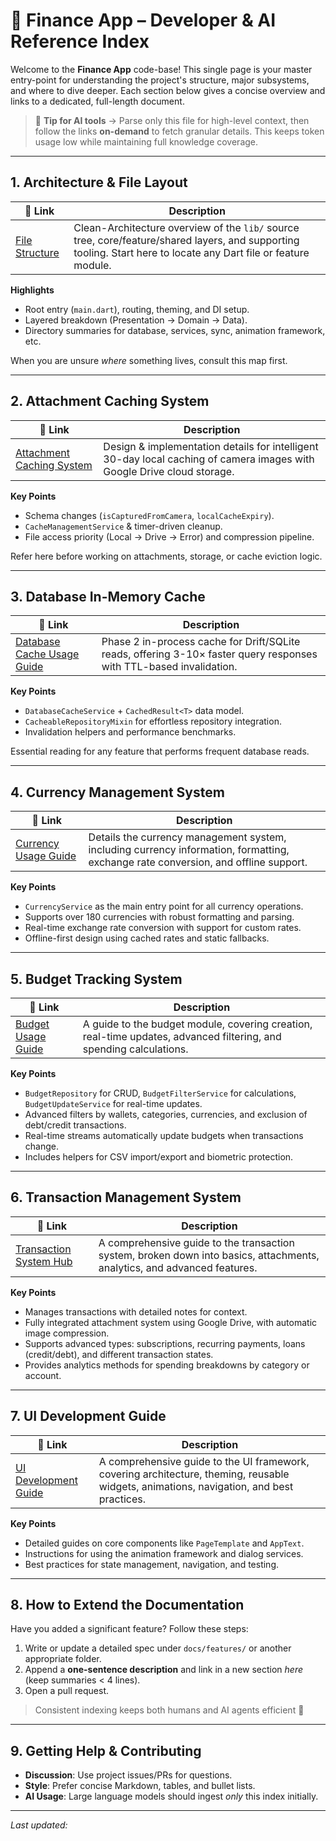 # 📖 Finance App – Developer & AI Reference Index

Welcome to the **Finance App** code-base! This single page is your master entry-point for understanding the project's structure, major subsystems, and where to dive deeper.  Each section below gives a concise overview and links to a dedicated, full-length document.

> 📝 **Tip for AI tools** &rarr; Parse only this file for high-level context, then follow the links **on-demand** to fetch granular details.  This keeps token usage low while maintaining full knowledge coverage.

---

## 1. Architecture & File Layout

| 🔗 Link | Description |
|---------|-------------|
| [File Structure](FILE_STRUCTURE.md) | Clean-Architecture overview of the `lib/` source tree, core/feature/shared layers, and supporting tooling.  Start here to locate any Dart file or feature module. |

**Highlights**
- Root entry (`main.dart`), routing, theming, and DI setup.
- Layered breakdown (Presentation → Domain → Data).
- Directory summaries for database, services, sync, animation framework, etc.

When you are unsure *where* something lives, consult this map first.

---

## 2. Attachment Caching System

| 🔗 Link | Description |
|---------|-------------|
| [Attachment Caching System](features/ATTACHMENT_CACHING_SYSTEM.md) | Design & implementation details for intelligent 30-day local caching of camera images with Google Drive cloud storage. |

**Key Points**
- Schema changes (`isCapturedFromCamera`, `localCacheExpiry`).
- `CacheManagementService` & timer-driven cleanup.
- File access priority (Local → Drive → Error) and compression pipeline.

Refer here before working on attachments, storage, or cache eviction logic.

---

## 3. Database In-Memory Cache

| 🔗 Link | Description |
|---------|-------------|
| [Database Cache Usage Guide](features/DATABASE_CACHE_USAGE_GUIDE.md) | Phase 2 in-process cache for Drift/SQLite reads, offering 3-10× faster query responses with TTL-based invalidation. |

**Key Points**
- `DatabaseCacheService` + `CachedResult<T>` data model.
- `CacheableRepositoryMixin` for effortless repository integration.
- Invalidation helpers and performance benchmarks.

Essential reading for any feature that performs frequent database reads.

---

## 4. Currency Management System

| 🔗 Link | Description |
|---------|-------------|
| [Currency Usage Guide](features/CURRENCY_HOW_TO_USE.md) | Details the currency management system, including currency information, formatting, exchange rate conversion, and offline support. |

**Key Points**
- `CurrencyService` as the main entry point for all currency operations.
- Supports over 180 currencies with robust formatting and parsing.
- Real-time exchange rate conversion with support for custom rates.
- Offline-first design using cached rates and static fallbacks.

---

## 5. Budget Tracking System

| 🔗 Link | Description |
|---------|-------------|
| [Budget Usage Guide](features/BUDGET_HOW_TO_USE.md) | A guide to the budget module, covering creation, real-time updates, advanced filtering, and spending calculations. |

**Key Points**
- `BudgetRepository` for CRUD, `BudgetFilterService` for calculations, `BudgetUpdateService` for real-time updates.
- Advanced filters by wallets, categories, currencies, and exclusion of debt/credit transactions.
- Real-time streams automatically update budgets when transactions change.
- Includes helpers for CSV import/export and biometric protection.

---

## 6. Transaction Management System

| 🔗 Link | Description |
|---------|-------------|
| [Transaction System Hub](features/transactions/index.md) | A comprehensive guide to the transaction system, broken down into basics, attachments, analytics, and advanced features. |

**Key Points**
- Manages transactions with detailed notes for context.
- Fully integrated attachment system using Google Drive, with automatic image compression.
- Supports advanced types: subscriptions, recurring payments, loans (credit/debt), and different transaction states.
- Provides analytics methods for spending breakdowns by category or account.

---

## 7. UI Development Guide

| 🔗 Link | Description |
|---------|-------------|
| [UI Development Guide](features/ui/index.md) | A comprehensive guide to the UI framework, covering architecture, theming, reusable widgets, animations, navigation, and best practices. |

**Key Points**
- Detailed guides on core components like `PageTemplate` and `AppText`.
- Instructions for using the animation framework and dialog services.
- Best practices for state management, navigation, and testing.

---

## 8. How to Extend the Documentation

Have you added a significant feature?  Follow these steps:
1. Write or update a detailed spec under `docs/features/` or another appropriate folder.
2. Append a **one-sentence description** and link in a new section *here* (keep summaries < 4 lines).
3. Open a pull request.

> Consistent indexing keeps both humans and AI agents efficient 🚀

---

## 9. Getting Help & Contributing

- **Discussion**: Use project issues/PRs for questions.
- **Style**: Prefer concise Markdown, tables, and bullet lists.
- **AI Usage**: Large language models should ingest *only* this index initially.

---

*Last updated: <!-- YYYY-MM-DD -->* 